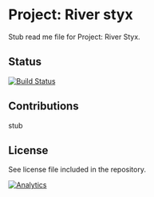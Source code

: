 # Project: River styx

Stub read me file for Project: River Styx.

## Status

[![Build Status](https://travis-ci.org/river-styx/river-styx.core.svg?branch=master)](https://travis-ci.org/river-styx/river-styx.core)

## Contributions

stub

## License

See license file included in the repository.

[![Analytics](https://ga-beacon.appspot.com/UA-3045317-3/river-styx/river-styx.core)](https://github.com/river-styx/river-styx.core)